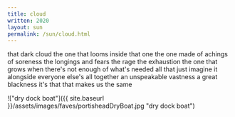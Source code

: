 ```yaml
---
title: cloud 
written: 2020
layout: sun
permalink: /sun/cloud.html
---
```


<div class="poem">
that dark cloud  
the one that looms  
inside  
that one  
the one made of achings  
of soreness  
the longings  
and fears  
the rage  
the exhaustion  
the one that grows  
when there's not enough  
of what's needed  
all that  
just imagine it  
alongside everyone else's  
all together  
an unspeakable vastness  
a great blackness  
it's that  
that makes us  
the same
</div>

!["dry dock boat"]({{ site.baseurl }}/assets/images/faves/portisheadDryBoat.jpg "dry dock boat")

